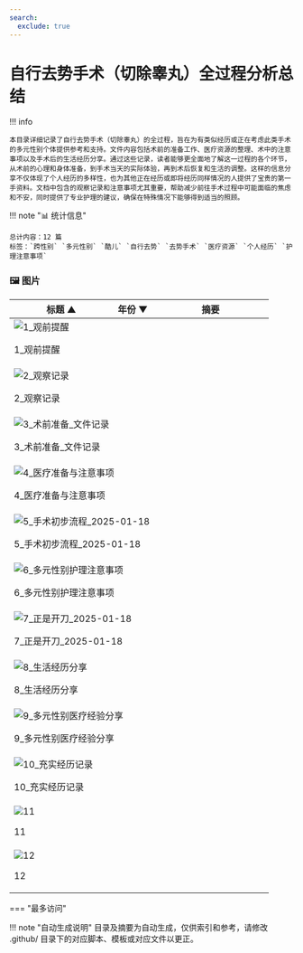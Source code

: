 ```yaml
---
search:
  exclude: true
---
```


# 自行去势手术（切除睾丸）全过程分析总结


!!! info

    本目录详细记录了自行去势手术（切除睾丸）的全过程，旨在为有类似经历或正在考虑此类手术的多元性别个体提供参考和支持。文件内容包括术前的准备工作、医疗资源的整理、术中的注意事项以及手术后的生活经历分享。通过这些记录，读者能够更全面地了解这一过程的各个环节，从术前的心理和身体准备，到手术当天的实际体验，再到术后恢复和生活的调整。这样的信息分享不仅体现了个人经历的多样性，也为其他正在经历或即将经历同样情况的人提供了宝贵的第一手资料。文档中包含的观察记录和注意事项尤其重要，帮助减少前往手术过程中可能面临的焦虑和不安，同时提供了专业护理的建议，确保在特殊情况下能够得到适当的照顾。



!!! note "📊 统计信息"

    总计内容：12 篇
    标签：`跨性别` `多元性别` `酷儿` `自行去势` `去势手术` `医疗资源` `个人经历` `护理注意事项`



### 🖼️ 图片

<table>
<thead><tr>
<th style="width: 40%" data-sortable="true" data-sort-direction="asc" data-sort-type="text">标题 ▲</th>
<th style="width: 15%" data-sortable="true" data-sort-direction="desc" data-sort-type="year">年份 ▼</th>
<th style="width: 45%">摘要</th>
</tr></thead>
<tbody>
<tr class="image-row">
                <td colspan="3">
                    <div class="image-item">
                        <img src="1_观前提醒.jpg" alt="1_观前提醒" />
                        <p>1_观前提醒</p>
                    </div>
                </td>
            </tr>
<tr class="image-row">
                <td colspan="3">
                    <div class="image-item">
                        <img src="2_观察记录.jpg" alt="2_观察记录" />
                        <p>2_观察记录</p>
                    </div>
                </td>
            </tr>
<tr class="image-row">
                <td colspan="3">
                    <div class="image-item">
                        <img src="3_术前准备_文件记录.jpg" alt="3_术前准备_文件记录" />
                        <p>3_术前准备_文件记录</p>
                    </div>
                </td>
            </tr>
<tr class="image-row">
                <td colspan="3">
                    <div class="image-item">
                        <img src="4_医疗准备与注意事项.jpg" alt="4_医疗准备与注意事项" />
                        <p>4_医疗准备与注意事项</p>
                    </div>
                </td>
            </tr>
<tr class="image-row">
                <td colspan="3">
                    <div class="image-item">
                        <img src="5_手术初步流程_2025-01-18.jpg" alt="5_手术初步流程_2025-01-18" />
                        <p>5_手术初步流程_2025-01-18</p>
                    </div>
                </td>
            </tr>
<tr class="image-row">
                <td colspan="3">
                    <div class="image-item">
                        <img src="6_多元性别护理注意事项.jpg" alt="6_多元性别护理注意事项" />
                        <p>6_多元性别护理注意事项</p>
                    </div>
                </td>
            </tr>
<tr class="image-row">
                <td colspan="3">
                    <div class="image-item">
                        <img src="7_正是开刀_2025-01-18.jpg" alt="7_正是开刀_2025-01-18" />
                        <p>7_正是开刀_2025-01-18</p>
                    </div>
                </td>
            </tr>
<tr class="image-row">
                <td colspan="3">
                    <div class="image-item">
                        <img src="8_生活经历分享.jpg" alt="8_生活经历分享" />
                        <p>8_生活经历分享</p>
                    </div>
                </td>
            </tr>
<tr class="image-row">
                <td colspan="3">
                    <div class="image-item">
                        <img src="9_多元性别医疗经验分享.jpg" alt="9_多元性别医疗经验分享" />
                        <p>9_多元性别医疗经验分享</p>
                    </div>
                </td>
            </tr>
<tr class="image-row">
                <td colspan="3">
                    <div class="image-item">
                        <img src="10_充实经历记录.jpg" alt="10_充实经历记录" />
                        <p>10_充实经历记录</p>
                    </div>
                </td>
            </tr>
<tr class="image-row">
                <td colspan="3">
                    <div class="image-item">
                        <img src="11.jpg" alt="11" />
                        <p>11</p>
                    </div>
                </td>
            </tr>
<tr class="image-row">
                <td colspan="3">
                    <div class="image-item">
                        <img src="12.jpg" alt="12" />
                        <p>12</p>
                    </div>
                </td>
            </tr>
</tbody>
</table>


<script>
const sortFunctions = {
    year: (a, b, direction) => {
        a = a === '未知' ? '0000' : a;
        b = b === '未知' ? '0000' : b;
        return direction === 'desc' ? b.localeCompare(a) : a.localeCompare(b);
    },
    count: (a, b, direction) => {
        const aNum = parseInt(a.match(/\d+/)?.[0] || '0');
        const bNum = parseInt(b.match(/\d+/)?.[0] || '0');
        return direction === 'desc' ? bNum - aNum : aNum - bNum;
    },
    text: (a, b, direction) => {
        return direction === 'desc' 
            ? b.localeCompare(a, 'zh-CN') 
            : a.localeCompare(b, 'zh-CN');
    }
};

document.addEventListener('DOMContentLoaded', function() {
    document.querySelectorAll('th[data-sortable="true"]').forEach(th => {
        th.style.cursor = 'pointer';
        th.addEventListener('click', () => sortTable(th));
        
        if (th.getAttribute('data-sort-direction')) {
            sortTable(th, true);
        }
    });
});

function sortTable(th, isInitial = false) {
    const table = th.closest('table');
    const tbody = table.querySelector('tbody');
    const colIndex = Array.from(th.parentNode.children).indexOf(th);
    
    // Store original rows with their sort values
    const rowsWithValues = Array.from(tbody.querySelectorAll('tr')).map(row => ({
        element: row,
        value: row.children[colIndex].textContent.trim(),
        html: row.innerHTML
    }));
    
    // Toggle or set initial sort direction
    const currentDirection = th.getAttribute('data-sort-direction');
    const direction = isInitial ? currentDirection : (currentDirection === 'desc' ? 'asc' : 'desc');
    
    // Update sort indicators
    th.closest('tr').querySelectorAll('th').forEach(header => {
        if (header !== th) {
            header.textContent = header.textContent.replace(/ [▼▲]$/, '');
            header.removeAttribute('data-sort-direction');
        }
    });
    
    th.textContent = th.textContent.replace(/ [▼▲]$/, '') + (direction === 'desc' ? ' ▼' : ' ▲');
    th.setAttribute('data-sort-direction', direction);
    
    // Get sort function based on column type
    const sortType = th.getAttribute('data-sort-type') || 'text';
    const sortFn = sortFunctions[sortType] || sortFunctions.text;
    
    // Sort rows
    rowsWithValues.sort((a, b) => sortFn(a.value, b.value, direction));
    
    // Clear and rebuild tbody
    tbody.innerHTML = '';
    rowsWithValues.forEach(row => {
        const tr = document.createElement('tr');
        tr.innerHTML = row.html;
        tbody.appendChild(tr);
    });
}

</script>
 

<div class="grid" markdown>

=== "最多访问"



</div>


!!! note "自动生成说明"
    目录及摘要为自动生成，仅供索引和参考，请修改 .github/ 目录下的对应脚本、模板或对应文件以更正。
